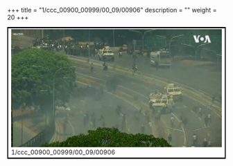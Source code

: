 +++
title = "1/ccc_00900_00999/00_09/00906"
description = ""
weight = 20
+++

<table style="border:2px solid black;max-width:800px;max-height:800px;" 
><tr><td>
<img class="center-fit-jpg"
src="/jpg_/aaa_20190430_NxaOmWaI8sI_00905.jpg">
1/ccc_00900_00999/00_09/00906
</img></td></tr></table>
